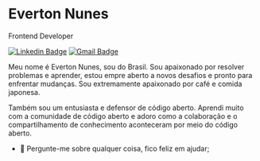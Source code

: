 # Everton Nunes

Frontend Developer

[![Linkedin Badge](https://img.shields.io/badge/-Everton%20Nunes-986DFF?style=flat-square&logo=Linkedin&logoColor=white&link=https://www.linkedin.com/in/evertoncnunes/)](https://www.linkedin.com/in/evertoncnunes/) 
[![Gmail Badge](https://img.shields.io/badge/-evertonnunesc@gmail.com-986DFF?style=flat-square&logo=Gmail&logoColor=white&link=mailto:evertonnunesc@gmail.com)](mailto:evertonnunesc@gmail.com)


Meu nome é Everton Nunes, sou do Brasil. Sou apaixonado por resolver problemas e aprender, estou empre aberto a novos desafios e pronto para enfrentar mudanças. Sou extremamente apaixonado por café e comida japonesa.

Também sou um entusiasta e defensor de código aberto. Aprendi muito com a comunidade de código aberto e adoro como a colaboração e o compartilhamento de conhecimento aconteceram por meio do código aberto.

- 💬 Pergunte-me sobre qualquer coisa, fico feliz em ajudar;
